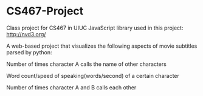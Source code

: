 # CS467-Project

Class project for CS467 in UIUC
JavaScript library used in this project: http://nvd3.org/

A web-based project that visualizes the following aspects of movie subtitles parsed by python:

  Number of times character A calls the name of other characters

  Word count/speed of speaking(words/second) of a certain character

  Number of times character A and B calls each other
